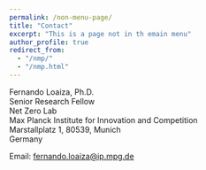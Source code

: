 ```yaml
---
permalink: /non-menu-page/
title: "Contact"
excerpt: "This is a page not in th emain menu"
author_profile: true
redirect_from: 
  - "/nmp/"
  - "/nmp.html"
---
```




Fernando Loaiza, Ph.D. <br/>
Senior Research Fellow   <br/>
Net Zero Lab <br/>
Max Planck Institute for Innovation and Competition <br/>
Marstallplatz 1, 80539, Munich <br/>
Germany  <br/>


Email: [fernando.loaiza@ip.mpg.de](mailto:fernando.loaiza@ip.mpg.de)

